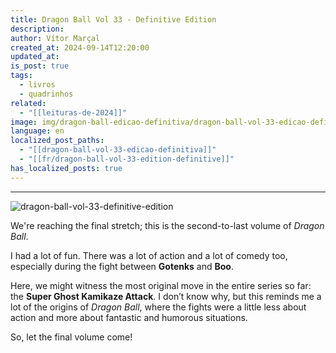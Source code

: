 ```yaml
---
title: Dragon Ball Vol 33 - Definitive Edition
description: 
author: Vítor Marçal
created_at: 2024-09-14T12:20:00
updated_at: 
is_post: true
tags:
  - livros
  - quadrinhos
related:
  - "[[leituras-de-2024]]"
image: img/dragon-ball-edicao-definitiva/dragon-ball-vol-33-edicao-definitiva.jpg
language: en
localized_post_paths:
  - "[[dragon-ball-vol-33-edicao-definitiva]]"
  - "[[fr/dragon-ball-vol-33-edition-definitive]]"
has_localized_posts: true
---
```

----

![dragon-ball-vol-33-definitive-edition](/img/dragon-ball-edicao-definitiva/dragon-ball-vol-33-edicao-definitiva.jpg)

We're reaching the final stretch; this is the second-to-last volume of _Dragon Ball_.

I had a lot of fun. There was a lot of action and a lot of comedy too, especially during the fight between **Gotenks** and **Boo**.

Here, we might witness the most original move in the entire series so far: the **Super Ghost Kamikaze Attack**. I don’t know why, but this reminds me a lot of the origins of _Dragon Ball_, where the fights were a little less about action and more about fantastic and humorous situations.

So, let the final volume come!
